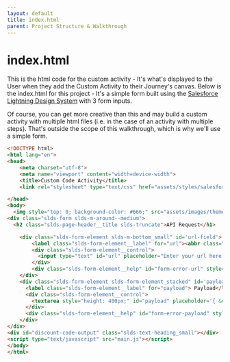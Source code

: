 ```yaml
---
layout: default
title: index.html
parent: Project Structure & Walkthrough
--- 
```


# index.html
This is the html code for the custom activity - It's what's displayed to the User when they add the Custom Activity to their Journey's canvas. Below is the index.html for this project - It's a simple form built using the [Salesforce Lightning Design System](https://www.lightningdesignsystem.com/) with 3 form inputs. 

Of course, you can get more creative than this and may build a custom activity with multiple html files (i.e. in the case of an activity with multiple steps). That's outside the scope of this walkthrough, which is why we'll use a simple form. 

```html
<!DOCTYPE html>
<html lang="en">
<head>
    <meta charset="utf-8">
    <meta name="viewport" content="width=device-width">
    <title>Custom Code Activity</title>
    <link rel="stylesheet" type="text/css" href="assets/styles/salesforce-lightning-design-system.css" >

</head>
<body>
  <img style="top: 0; background-color: #666;" src="assets/images/themes/oneSalesforce/banner-group-unlisted-default.png" />
<div class="slds-form slds-m-around--medium">
  <h2 class="slds-page-header__title slds-truncate">API Request</h1>

    <div class="slds-form-element slds-m-bottom_small" id='url-field'>
        <label class="slds-form-element__label" for="url"><abbr class="slds-required" title="required">* </abbr>URL String</label>
        <div class="slds-form-element__control">
          <input type="text" id="url" placeholder="Enter your url here..." class="slds-input" /> 
        </div>
        <div class="slds-form-element__help" id="form-error-url" style="display: none;" >Enter a url to make a request to</div>
    </div>
    <div class="slds-form-element slds-form-element_stacked" id='payload-field'>
      <label class="slds-form-element__label" for="payload"> Payload</label>
      <div class="slds-form-element__control">
        <textarea style="height: 400px;" id="payload" placeholder='{ &#10;   "foo":"bar"  &#10;}' class="slds-textarea"></textarea>
      </div>
      <div class="slds-form-element__help" id="form-error-payload" style="display: none;" >Payload does not follow correct JSON syntax</div>
    </div>
</div>
<div id="discount-code-output" class="slds-text-heading_small"></div>
<script type="text/javascript" src="main.js"></script>
</body>
</html>
```
